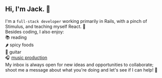 ## Hi, I'm Jack. 👋
I'm a `full-stack developer` working primarily in Rails, with a pinch of Stimulus, and teaching myself React. 🌱  
Besides coding, I also enjoy:  
📚 reading  
🌶️ spicy foods  
🎸 guitar  
🎧 [music production](https://www.jvckmorvn.com/)  
My inbox is always open for new ideas and opportunities to collaborate; shoot me a message about what you're doing and let's see if I can help! 🚀
